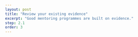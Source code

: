 ```yaml
---
layout: post
title: "Review your existing evidence"
excerpt: "Good mentoring programmes are built on evidence."
step: 2.1
order: 3
---
```

